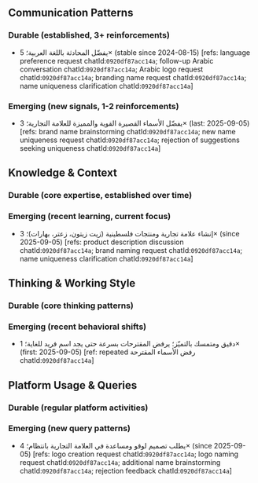 ## Communication Patterns
### Durable (established, 3+ reinforcements)
- يفضّل المحادثة باللغة العربية؛ 5× (stable since 2024-08-15) [refs: language preference request chatId:`0920df87acc14a`; follow-up Arabic conversation chatId:`0920df87acc14a`; Arabic logo request chatId:`0920df87acc14a`; branding name request chatId:`0920df87acc14a`; name uniqueness clarification chatId:`0920df87acc14a`]

### Emerging (new signals, 1-2 reinforcements)
- يفضّل الأسماء القصيرة القوية والمميزة للعلامة التجارية؛ 3× (last: 2025-09-05) [refs: brand name brainstorming chatId:`0920df87acc14a`; new name uniqueness request chatId:`0920df87acc14a`; rejection of suggestions seeking uniqueness chatId:`0920df87acc14a`]

## Knowledge & Context
### Durable (core expertise, established over time)

### Emerging (recent learning, current focus)
- إنشاء علامة تجارية ومنتجات فلسطينية (زيت زيتون، زعتر، بهارات)؛ 3× (since 2025-09-05) [refs: product description discussion chatId:`0920df87acc14a`; brand naming request chatId:`0920df87acc14a`; name uniqueness clarification chatId:`0920df87acc14a`]

## Thinking & Working Style
### Durable (core thinking patterns)

### Emerging (recent behavioral shifts)
- دقيق ومتمسك بالتميّز؛ يرفض المقترحات بسرعة حتى يجد اسم فريد للغاية؛ 1× (first: 2025-09-05) [ref: repeated رفض الأسماء المقترحة chatId:`0920df87acc14a`]

## Platform Usage & Queries
### Durable (regular platform activities)

### Emerging (new query patterns)
- يطلب تصميم لوقو ومساعدة في العلامة التجارية بانتظام؛ 4× (since 2025-09-05) [refs: logo creation request chatId:`0920df87acc14a`; logo naming request chatId:`0920df87acc14a`; additional name brainstorming chatId:`0920df87acc14a`; rejection feedback chatId:`0920df87acc14a`]
